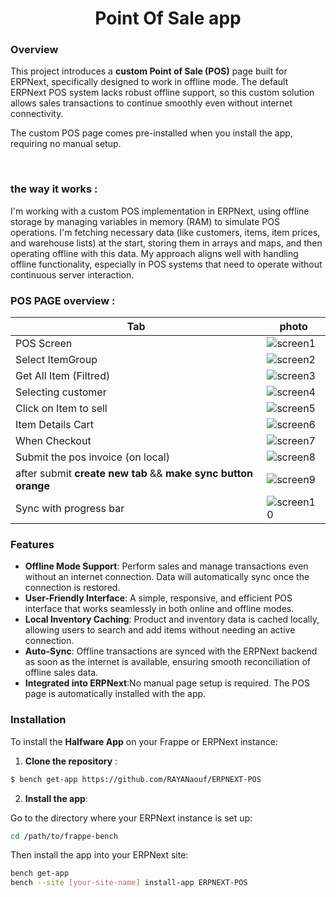 <h1 align="center" >
  Point Of Sale app
</h1>

### Overview
This project introduces a **custom Point of Sale (POS)** page built for ERPNext, specifically designed to work in offline mode. The default ERPNext POS system lacks robust offline support, so this custom solution allows sales transactions to continue smoothly even without internet connectivity.

The custom POS page comes pre-installed when you install the app, requiring no manual setup.

<br>

### the way it works :
I'm working with a custom POS implementation in ERPNext, using offline storage by managing variables in memory (RAM) to simulate POS operations. I'm fetching necessary data (like customers, items, item prices, and warehouse lists) at the start, storing them in arrays and maps, and then operating offline with this data. My approach aligns well with handling offline functionality, especially in POS systems that need to operate without continuous server interaction.

### POS PAGE overview :
| Tab | photo |
|-----|-------|
|POS Screen                        | ![screen1](https://github.com/user-attachments/assets/c5bb1230-5e09-4fcb-b727-4000ceeb90bf)|
|Select ItemGroup                  | ![screen2](https://github.com/user-attachments/assets/8a97c052-cd45-47f4-95fc-1e90bd0aa332)|
|Get All Item (Filtred)            | ![screen3](https://github.com/user-attachments/assets/f2b8200a-207a-449b-a00b-13f7a5fc5280)|
|Selecting customer                | ![screen4](https://github.com/user-attachments/assets/c11af200-2cdd-4ffe-9ba6-40a534e0fd08)|
|Click on Item to sell             | ![screen5](https://github.com/user-attachments/assets/a8edfd1d-057f-458b-ae9a-f1a3f3b7a949)|
|Item Details Cart                 | ![screen6](https://github.com/user-attachments/assets/9099d926-259b-4900-93eb-1bb7e5122785)|
|When Checkout                     | ![screen7](https://github.com/user-attachments/assets/13d15f8e-e7d1-4c57-8a8a-82bc44ea42aa)|
|Submit the pos invoice (on local) | ![screen8](https://github.com/user-attachments/assets/b16197c9-5b5e-4e67-9f94-d68844656db0)|
|after submit **create new tab** && **make sync button orange** | ![screen9](https://github.com/user-attachments/assets/e1cd51c6-73fa-4237-b9d5-d8a3e4474f5a)|
|Sync with progress bar            | ![screen10](https://github.com/user-attachments/assets/74f5c087-61ab-485e-aa6f-16b7d39c2ca0)|






### Features
- **Offline Mode Support**: Perform sales and manage transactions even without an internet connection. Data will automatically sync once the connection is restored.
- **User-Friendly Interface**: A simple, responsive, and efficient POS interface that works seamlessly in both online and offline modes.
- **Local Inventory Caching**: Product and inventory data is cached locally, allowing users to search and add items without needing an active connection.
- **Auto-Sync**: Offline transactions are synced with the ERPNext backend as soon as the internet is available, ensuring smooth reconciliation of offline sales data.
- **Integrated into ERPNext**:No manual page setup is required. The POS page is automatically installed with the app.

### Installation
To install the **Halfware App** on your Frappe or ERPNext instance: 
1. **Clone the repository** : 
```bash
$ bench get-app https://github.com/RAYANaouf/ERPNEXT-POS
```
2. **Install the app**:

Go to the directory where your ERPNext instance is set up:
```bash
cd /path/to/frappe-bench
```
Then install the app into your ERPNext site:

```bash
bench get-app  
bench --site [your-site-name] install-app ERPNEXT-POS
```
